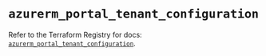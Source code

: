 # `azurerm_portal_tenant_configuration`

Refer to the Terraform Registry for docs: [`azurerm_portal_tenant_configuration`](https://registry.terraform.io/providers/hashicorp/azurerm/4.45.1/docs/resources/portal_tenant_configuration).
